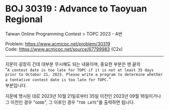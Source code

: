 # BOJ 30319 : Advance to Taoyuan Regional  
Taiwan Online Programming Contest > TOPC 2023 - A번  

Problem: https://www.acmicpc.net/problem/30319  
Code: https://www.acmicpc.net/source/67799983 (C2x)  

---

지문이 굉장히 긴데 대부분 무시해도 되는 내용이며, 중요한 부분은 맨 끝의  
"`A contest date is too late for TOPC if it is not at least 35 days prior to Octobor 21, 2023. Please write a program to determine whether a tentative contest date is too late for TOPC.`"  
부분입니다.  

지문에 명시된 대로 2023년 10월 21일로부터 35일 이전인 2023년 09월 16일이거나 그 이전인 경우 "`GOOD`", 그 이후인 경우 "`TOO LATE`"를 출력하면 됩니다.

